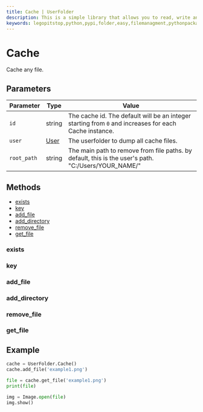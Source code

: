 ```yaml
---
title: Cache | UserFolder
description: This is a simple library that allows you to read, write and create files within your own folder inside the user folder `C:/User/USER/.python/PACKAGE_ID`
keywords: legopitstop,python,pypi,folder,easy,filemanagment,pythonpackage,userfolder
---
```


# Cache

Cache any file.

## Parameters

| Parameter   | Type                     | Value                                                                                                 |
| ----------- | ------------------------ | ----------------------------------------------------------------------------------------------------- |
| `id`        | string                   | The cache id. The default will be an integer starting from `0` and increases for each Cache instance. |
| `user`      | [User](/userfolder/User) | The userfolder to dump all cache files.                                                               |
| `root_path` | string                   | The main path to remove from file paths. by default, this is the user's path. "C:/Users/YOUR_NAME/"   |

## Methods

- [exists](#exists)
- [key](#key)
- [add_file](#add_file)
- [add_directory](#add_directory)
- [remove_file](#remove_file)
- [get_file](#get_file)

### exists

### key

### add_file

### add_directory

### remove_file

### get_file

## Example

```py
cache = UserFolder.Cache()
cache.add_file('example1.png')

file = cache.get_file('example1.png')
print(file)

img = Image.open(file)
img.show()
```

